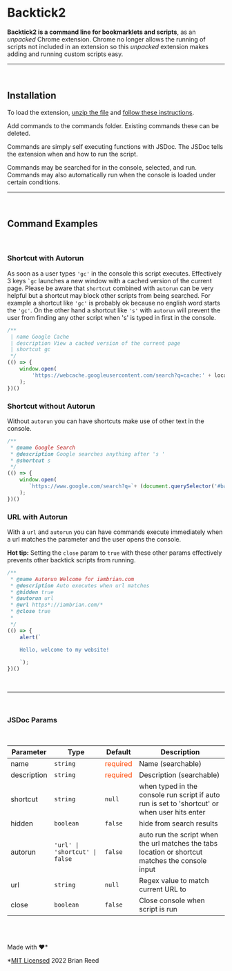 # Backtick2

**Backtick2 is a command line for bookmarklets and scripts**, as an *unpacked* Chrome extension. Chrome no longer allows the running of scripts not included in an extension so this *unpacked* extension makes adding and running custom scripts easy.
<br>

---
<br>

## Installation
To load the extension, [unzip the file](https://github.com/backtickbacktick/backtick2/raw/main/backtick-chrome-extension.tgz) and [follow these instructions](https://developer.chrome.com/docs/extensions/mv3/getstarted/development-basics/#load-unpacked).

Add commands to the commands folder. Existing commands these can be deleted.

Commands are simply self executing functions with JSDoc. 
The JSDoc tells the extension when and how to run the script.

Commands may be searched for in the console, selected, and run. 
Commands may also automatically run when the console is loaded under certain conditions.
<br>

---
<br>

## Command Examples
<br>

### Shortcut with Autorun

As soon as a user types `'gc'` in the console this script executes. Effectively 3 keys <code>&#96;gc</code> launches a new window with a cached version of the current page. Please be aware that `shortcut` combined with `autorun` can be very helpful but a shortcut may block other scripts from being searched. For example a shortcut like `'gc'` is probably ok because no english word starts the `'gc'`. On the other hand a shortcut like `'s'` with `autorun` will prevent the user from finding any other script when 's' is typed in first in the console.

```javascript
/**
 | name Google Cache 
 | description View a cached version of the current page
 | shortcut gc
 */
(() => {
    window.open(
        'https://webcache.googleusercontent.com/search?q=cache:' + location.href
    );
})()
```

### Shortcut without Autorun

Without `autorun` you can have shortcuts make use of other text in the console.

```javascript
/**
 * @name Google Search 
 * @description Google searches anything after 's '
 * @shortcut s
 */
(() => {
    window.open(
       `https://www.google.com/search?q=`+ (document.querySelector('#backtick-container input').value + '').substring(2)
    );
})()
```

### URL with Autorun

With a `url` and `autorun` you can have commands execute immediately when a url matches the parameter and the user opens the console. 

**Hot tip:** Setting the `close` param to `true` with these other params effectively prevents other backtick scripts from running.

```javascript
/**
 * @name Autorun Welcome for iambrian.com
 * @description Auto executes when url matches
 * @hidden true
 * @autorun url
 * @url https*://iambrian.com/*
 * @close true
 * 
 */
(() => {
    alert(`

    Hello, welcome to my website!
    
    `);
})()
```
<br>

---
<br>

### JSDoc Params

<br>

| Parameter   | Type        | Default |  Description |
| ----------- | ----------- | ----------- |----------- |
| name | `string` | <span style="color: OrangeRed">required<span>  | Name (searchable)
| description | `string`|  <span style="color: OrangeRed">required<span>   | Description (searchable)
| shortcut | `string` | `null` | when typed in the console run script if auto run is set to 'shortcut' or when user hits enter
| hidden | `boolean` | `false` | hide from search results 
| autorun | `'url' \| 'shortcut' \| false` | `false` | auto run the script when the url matches the tabs location or shortcut matches the console input 
| url | `string` | `null` | Regex value to match current URL to
| close | `boolean` | `false` | Close console when script is run

<br>
<br>

Made with ❤️*

*[MIT Licensed](http://opensource.org/licenses/MIT) 2022 Brian Reed 
